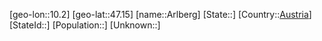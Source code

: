 ﻿---
location: [47.15,10.2]
type: City
tags:
- geo/City


SpocWebEntityId: 28871
isDeleted: false
confidential: public

---
[geo-lon::10.2]
[geo-lat::47.15]
[name::Arlberg]
[State::]
[Country::[Austria](geo/Continent/Europe/Austria.md)]
[StateId::]
[Population::]
[Unknown::]

